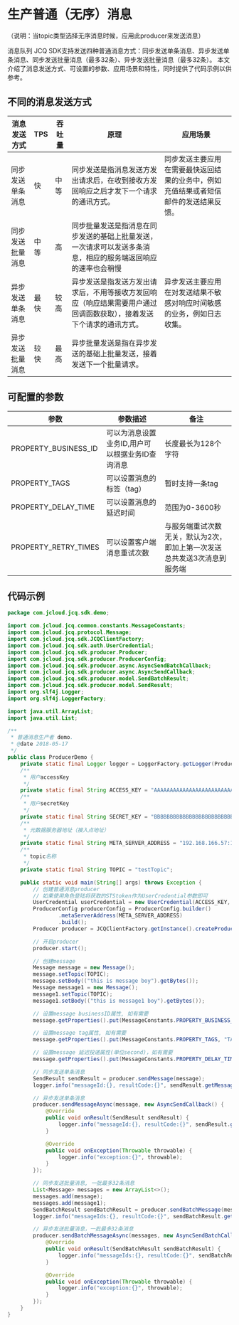 # 生产普通（无序）消息
（说明：当topic类型选择无序消息时候，应用此producer来发送消息）

消息队列 JCQ SDK支持发送四种普通消息方式：同步发送单条消息、异步发送单条消息、同步发送批量消息（最多32条）、异步发送批量消息（最多32条）。 本文介绍了消息发送方式、可设置的参数、应用场景和特性，同时提供了代码示例以供参考。

## 不同的消息发送方式

| 消息发送方式     | TPS  | 吞吐量 |原理 |应用场景                                                     |
| ---------------- | ---- | ------ |---| ------------------------------------------------------------ |
| 同步发送单条消息 | 快   | 中等   | 同步发送是指消息发送方发出请求后，在收到接收方发回响应之后才发下一个请求的通讯方式。|同步发送主要应用在需要最快返回结果的业务中，例如充值结果或者短信邮件的发送结果反馈。 |
| 同步发送批量消息 | 中等 | 高     | 同步批量发送是指消息在同步发送的基础上批量发送，一次请求可以发送多条消息，相应的服务端返回响应的速率也会稍慢|                                                           |
| 异步发送单条消息 | 最快   | 较高   | 异步发送是指发送方发出请求后，不用等接收方发回响应（响应结果需要用户通过回调函数获取），接着发送下个请求的通讯方式。 |异步发送主要应用在对发送结果不敏感对响应时间敏感的业务，例如日志收集。 |
| 异步发送批量消息 | 较快 | 最高     | 异步批量发送是指在异步发送的基础上批量发送，接着发送下一个批量请求。|                                                         |


## 可配置的参数
| 参数                | 参数描述                                   |备注                                       |
| ------------------- | ------------------------------------------ |------------------------------------------ |
| PROPERTY_BUSINESS_ID|可以为消息设置业务ID,用户可以根据业务ID查询消息|长度最长为128个字符                       |
| PROPERTY_TAGS       | 可以设置消息的标签（tag）                  |暂时支持一条tag                             |
| PROPERTY_DELAY_TIME | 可以设置消息的延迟时间                     |范围为0-3600秒                              |
| PROPERTY_RETRY_TIMES| 可以设置客户端消息重试次数                 |与服务端重试次数无关，默认为2次，即加上第一次发送总共发送3次消息到服务端|

## 代码示例
```Java
package com.jcloud.jcq.sdk.demo;

import com.jcloud.jcq.common.constants.MessageConstants;
import com.jcloud.jcq.protocol.Message;
import com.jcloud.jcq.sdk.JCQClientFactory;
import com.jcloud.jcq.sdk.auth.UserCredential;
import com.jcloud.jcq.sdk.producer.Producer;
import com.jcloud.jcq.sdk.producer.ProducerConfig;
import com.jcloud.jcq.sdk.producer.async.AsyncSendBatchCallback;
import com.jcloud.jcq.sdk.producer.async.AsyncSendCallback;
import com.jcloud.jcq.sdk.producer.model.SendBatchResult;
import com.jcloud.jcq.sdk.producer.model.SendResult;
import org.slf4j.Logger;
import org.slf4j.LoggerFactory;

import java.util.ArrayList;
import java.util.List;

/**
 * 普通消息生产者 demo.
 * @date 2018-05-17
 */
public class ProducerDemo {
    private static final Logger logger = LoggerFactory.getLogger(ProducerDemo.class);
    /**
     * 用户accessKey
     */
    private static final String ACCESS_KEY = "AAAAAAAAAAAAAAAAAAAAAAAAAAAAAAA0";
    /**
     * 用户secretKey
     */
    private static final String SECRET_KEY = "BBBBBBBBBBBBBBBBBBBBBBBBBBBBBBB0";
    /**
     * 元数据服务器地址（接入点地址）
     */
    private static final String META_SERVER_ADDRESS = "192.168.166.57:18888";
    /**
     * topic名称
     */
    private static final String TOPIC = "testTopic";

    public static void main(String[] args) throws Exception {
        // 创建普通消息producer
        // 如果使用角色登陆将获取的STStoken作为UserCredential参数即可
        UserCredential userCredential = new UserCredential(ACCESS_KEY, SECRET_KEY);
        ProducerConfig producerConfig = ProducerConfig.builder()
                .metaServerAddress(META_SERVER_ADDRESS)
                .build();
        Producer producer = JCQClientFactory.getInstance().createProducer(userCredential, producerConfig);

        // 开启producer
        producer.start();

        // 创建message
        Message message = new Message();
        message.setTopic(TOPIC);
        message.setBody(("this is message boy").getBytes());
        Message message1 = new Message();
        message1.setTopic(TOPIC);
        message1.setBody(("this is message1 boy").getBytes());

        // 设置message businessID属性, 如有需要
        message.getProperties().put(MessageConstants.PROPERTY_BUSINESS_ID,"yourBusinessID");

        // 设置message tag属性, 如有需要
        message.getProperties().put(MessageConstants.PROPERTY_TAGS, "TAG");

        // 设置message 延迟投递属性(单位second)，如有需要
        message.getProperties().put(MessageConstants.PROPERTY_DELAY_TIME, "1000");

        // 同步发送单条消息
        SendResult sendResult = producer.sendMessage(message);
        logger.info("messageId:{}, resultCode:{}", sendResult.getMessageId(), sendResult.getResultCode());

        // 异步发送单条消息
        producer.sendMessageAsync(message, new AsyncSendCallback() {
            @Override
            public void onResult(SendResult sendResult) {
                logger.info("messageId:{}, resultCode:{}", sendResult.getMessageId(), sendResult.getResultCode());
            }

            @Override
            public void onException(Throwable throwable) {
                logger.info("exception:{}", throwable);
            }
        });

        // 同步发送批量消息, 一批最多32条消息
        List<Message> messages = new ArrayList<>();
        messages.add(message);
        messages.add(message1);
        SendBatchResult sendBatchResult = producer.sendBatchMessage(messages);
        logger.info("messageIds:{}, resultCode:{}", sendBatchResult.getMessageIds(), sendBatchResult.getResultCode());

        // 异步发送批量消息，一批最多32条消息
        producer.sendBatchMessageAsync(messages, new AsyncSendBatchCallback() {
            @Override
            public void onResult(SendBatchResult sendBatchResult) {
                logger.info("messageIds:{}, resultCode:{}", sendBatchResult.getMessageIds(), sendBatchResult.getResultCode());
            }

            @Override
            public void onException(Throwable throwable) {
                logger.info("exception:{}", throwable);
            }
        });
    }
}
```

